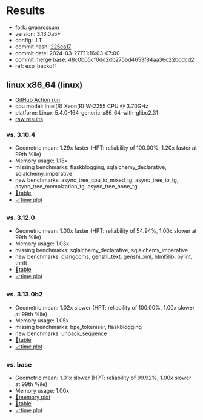 # Results

- fork: gvanrossum
- version: 3.13.0a5+
- config: JIT
- commit hash: [225ea17](https://github.com/gvanrossum/cpython/commit/225ea17)
- commit date: 2024-03-27T11:16:03-07:00
- commit merge base: [48c0b05cf0dd2db275bd4653f84aa36c22bddcd2](https://github.com/gvanrossum/cpython/commit/48c0b05cf0dd2db275bd4653f84aa36c22bddcd2)
- ref: exp_backoff

## linux x86_64 (linux)

- [GitHub Action run](https://github.com/faster-cpython/benchmarking/actions/runs/8456963569)
- cpu model: Intel(R) Xeon(R) W-2255 CPU @ 3.70GHz
- platform: Linux-5.4.0-164-generic-x86_64-with-glibc2.31
- [raw results](bm-20240327-linux-x86_64-gvanrossum-exp_backoff-3.13.0a5%2B-225ea17.json)

### vs. 3.10.4

- Geometric mean: 1.29x faster (HPT: reliability of 100.00%, 1.20x faster at 99th %ile)
- Memory usage: 1.18x
- missing benchmarks: flaskblogging, sqlalchemy_declarative, sqlalchemy_imperative
- new benchmarks: async_tree_cpu_io_mixed_tg, async_tree_io_tg, async_tree_memoization_tg, async_tree_none_tg
- [📄table](bm-20240327-linux-x86_64-gvanrossum-exp_backoff-3.13.0a5%2B-225ea17-vs-3.10.4.md)
- [📈time plot](bm-20240327-linux-x86_64-gvanrossum-exp_backoff-3.13.0a5%2B-225ea17-vs-3.10.4.svg)

### vs. 3.12.0

- Geometric mean: 1.00x faster (HPT: reliability of 54.94%, 1.00x slower at 99th %ile)
- Memory usage: 1.03x
- missing benchmarks: sqlalchemy_declarative, sqlalchemy_imperative
- new benchmarks: djangocms, genshi_text, genshi_xml, html5lib, pylint, thrift
- [📄table](bm-20240327-linux-x86_64-gvanrossum-exp_backoff-3.13.0a5%2B-225ea17-vs-3.12.0.md)
- [📈time plot](bm-20240327-linux-x86_64-gvanrossum-exp_backoff-3.13.0a5%2B-225ea17-vs-3.12.0.svg)

### vs. 3.13.0b2

- Geometric mean: 1.02x slower (HPT: reliability of 100.00%, 1.00x slower at 99th %ile)
- Memory usage: 1.05x
- missing benchmarks: bpe_tokeniser, flaskblogging
- new benchmarks: unpack_sequence
- [📄table](bm-20240327-linux-x86_64-gvanrossum-exp_backoff-3.13.0a5%2B-225ea17-vs-3.13.0b2.md)
- [📈time plot](bm-20240327-linux-x86_64-gvanrossum-exp_backoff-3.13.0a5%2B-225ea17-vs-3.13.0b2.svg)

### vs. base

- Geometric mean: 1.01x slower (HPT: reliability of 99.92%, 1.00x slower at 99th %ile)
- Memory usage: 1.00x
- [🧠memory plot](bm-20240327-linux-x86_64-gvanrossum-exp_backoff-3.13.0a5%2B-225ea17-vs-base-mem.svg)
- [📄table](bm-20240327-linux-x86_64-gvanrossum-exp_backoff-3.13.0a5%2B-225ea17-vs-base.md)
- [📈time plot](bm-20240327-linux-x86_64-gvanrossum-exp_backoff-3.13.0a5%2B-225ea17-vs-base.svg)

